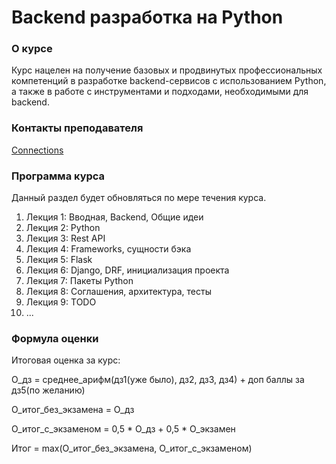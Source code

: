 # Backend разработка на Python


### О курсе

Курс нацелен на получение базовых и продвинутых профессиональных компетенций
в разработке backend-сервисов с использованием Python, а также
в работе с инструментами и подходами, необходимыми для backend.


### Контакты преподавателя

[Connections](https://github.com/JUSSIAR/JUSSIAR/blob/main/connection.md)


### Программа курса

Данный раздел будет обновляться по мере течения курса.

1) Лекция 1: Вводная, Backend, Общие идеи
2) Лекция 2: Python
3) Лекция 3: Rest API
4) Лекция 4: Frameworks, сущности бэка
5) Лекция 5: Flask
6) Лекция 6: Django, DRF, инициализация проекта
7) Лекция 7: Пакеты Python
8) Лекция 8: Соглашения, архитектура, тесты
9) Лекция 9: TODO
10) ...


### Формула оценки

Итоговая оценка за курс:

О_дз = среднее_арифм(дз1(уже было), дз2, дз3, дз4) + доп баллы за дз5(по желанию)

О_итог_без_экзамена = О_дз

О_итог_с_экзаменом = 0,5 * О_дз + 0,5 * О_экзамен

Итог = max(О_итог_без_экзамена, О_итог_с_экзаменом)
